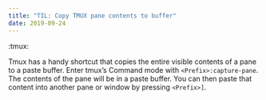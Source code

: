 ```yaml
---
title: "TIL: Copy TMUX pane contents to buffer"
date: 2019-09-24
---
```


:tmux:

Tmux has a handy shortcut that copies the entire visible contents of a pane to
a paste buffer. Enter tmux’s Command mode with `<Prefix>:capture-pane`.
The contents of the pane will be in a paste buffer. You can then paste that
content into another pane or window by pressing `<Prefix>]`.
